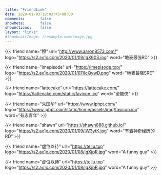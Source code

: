 ```yaml
---
title: "FriendLink"
date: 2020-01-03T19:03:45+08:00
comments:       false
showMeta:       false
showActions:    false
layout: "links"
#thumbnailImage: //example.com/image.jpg
---
```



{{< friend name="穆" url="http://www.aaron8573.com/" logo="https://s2.ax1x.com/2020/01/08/lgX60S.jpg" word="地表最强RD" >}}  


{{< friend name="imepisode" url="https://imepisode.top/" logo="https://s2.ax1x.com/2020/01/07/lcQywD.png" word="地表最强SRE" >}}  

{{< friend name="lattecake" url="https://lattecake.com/" logo="https://lattecake.com/static/favicon.ico" word="全能侠" >}}  


{{< friend name="朱国华" url="https://www.iphpt.com/" logo="https://www.iphpt.com/static/home/assets/img/favicon.ico" word="有志青年" >}}  

{{< friend name="shawn" url="https://shawn888.github.io/" logo="https://s2.ax1x.com/2020/01/09/lW3ytK.jpg" word="有着神奇经历的RD" >}}  

{{< friend name="虚位以待" url="https://tellu.top" logo="https://s2.ax1x.com/2020/01/08/lgXjpR.jpg" word="A funny guy" >}}  

{{< friend name="虚位以待" url="https://tellu.top" logo="https://s2.ax1x.com/2020/01/08/lgXjpR.jpg" word="A funny guy" >}}  


